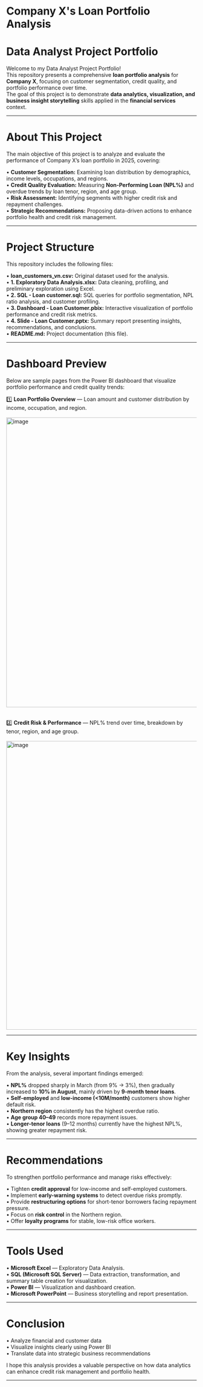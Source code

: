 # Company X's Loan Portfolio Analysis

# Data Analyst Project Portfolio

Welcome to my Data Analyst Project Portfolio!  
This repository presents a comprehensive **loan portfolio analysis** for **Company X**, focusing on customer segmentation, credit quality, and portfolio performance over time.  
The goal of this project is to demonstrate **data analytics, visualization, and business insight storytelling** skills applied in the **financial services** context.

---

# About This Project

The main objective of this project is to analyze and evaluate the performance of Company X’s loan portfolio in 2025, covering:

• **Customer Segmentation:** Examining loan distribution by demographics, income levels, occupations, and regions.  
• **Credit Quality Evaluation:** Measuring **Non-Performing Loan (NPL%)** and overdue trends by loan tenor, region, and age group.  
• **Risk Assessment:** Identifying segments with higher credit risk and repayment challenges.  
• **Strategic Recommendations:** Proposing data-driven actions to enhance portfolio health and credit risk management.

---

# Project Structure

This repository includes the following files:

• **loan_customers_vn.csv:** Original dataset used for the analysis.  <br>
• **1. Exploratory Data Analysis.xlsx:** Data cleaning, profiling, and preliminary exploration using Excel.<br>
• **2. SQL - Loan customer.sql:** SQL queries for portfolio segmentation, NPL ratio analysis, and customer profiling.<br>
• **3. Dashboard - Loan Customer.pbix:** Interactive visualization of portfolio performance and credit risk metrics.  <br>
• **4. Slide - Loan Customer.pptx:** Summary report presenting insights, recommendations, and conclusions.  <br>
• **README.md:** Project documentation (this file).  

---

# Dashboard Preview

Below are sample pages from the Power BI dashboard that visualize portfolio performance and credit quality trends:

1️⃣ **Loan Portfolio Overview** — Loan amount and customer distribution by income, occupation, and region.  
<br>
<img width="1377" height="766" alt="image" src="https://github.com/user-attachments/assets/68449a1a-09ee-4a7f-a757-5b1dd8620d02" />
<br>
<br>

2️⃣ **Credit Risk & Performance** — NPL% trend over time, breakdown by tenor, region, and age group.  
<br>
<img width="1377" height="763" alt="image" src="https://github.com/user-attachments/assets/a1cd8026-561f-4e80-abba-d454afccb599" />

---

# Key Insights

From the analysis, several important findings emerged:

• **NPL%** dropped sharply in March (from 9% → 3%), then gradually increased to **10% in August**, mainly driven by **9-month tenor loans**.  
• **Self-employed** and **low-income (<10M/month)** customers show higher default risk.  
• **Northern region** consistently has the highest overdue ratio.  
• **Age group 40–49** records more repayment issues.  
• **Longer-tenor loans** (9–12 months) currently have the highest NPL%, showing greater repayment risk.

---

# Recommendations

To strengthen portfolio performance and manage risks effectively:

• Tighten **credit approval** for low-income and self-employed customers.  
• Implement **early-warning systems** to detect overdue risks promptly.  
• Provide **restructuring options** for short-tenor borrowers facing repayment pressure.  
• Focus on **risk control** in the Northern region.  
• Offer **loyalty programs** for stable, low-risk office workers.  

---

# Tools Used

• **Microsoft Excel** — Exploratory Data Analysis. <br>
• **SQL (Microsoft SQL Server)** — Data extraction, transformation, and summary table creation for visualization.<br>
• **Power BI** — Visualization and dashboard creation.<br>
• **Microsoft PowerPoint** — Business storytelling and report presentation.  <br>


---

# Conclusion

• Analyze financial and customer data<br>
• Visualize insights clearly using Power BI<br>
• Translate data into strategic business recommendations<br>

I hope this analysis provides a valuable perspective on how data analytics can enhance credit risk management and portfolio health.

---


